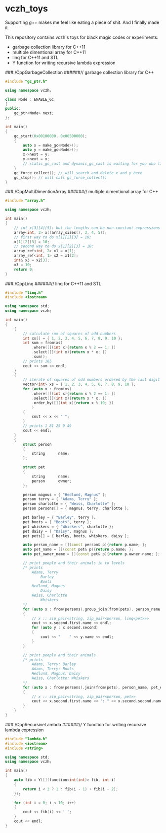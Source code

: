 vczh_toys
=========

Supporting g++ makes me feel like eating a piece of shit. And I finally made it.

This repository contains vczh's toys for black magic codes or experiments:
* garbage collection library for C++11
* multiple dimentional array for C++11
* linq for C++11 and STL
* Y function for writing recursive lambda expression

###./CppGarbageCollection
######// garbage collection library for C++
```c++
#include "gc_ptr.h"

using namespace vczh;

class Node : ENABLE_GC
{
public:
    gc_ptr<Node> next;
};

int main()
{
    gc_start(0x00100000, 0x00500000);
    {
        auto x = make_gc<Node>();
        auto y = make_gc<Node>();
        x->next = y;
        y->next = x;
        // static_gc_cast and dynamic_gc_cast is waiting for you who like doing pointer conversion
    }
    gc_force_collect(); // will search and delete x and y here
    gc_stop(); // will call gc_force_collect()
}

```

###./CppMultiDimentionArray
######// multiple dimentional array for C++
```c++
#include "array.h"

using namespace vczh;

int main()
{
	// int x[3][4][5]; but the lengths can be non-constant expressions
	array<int, 3> x((array_sizes(), 3, 4, 5));
	// first way to do x[1][2][3] = 10;
	x[1][2][3] = 10;
	// second way to do x[1][2][3] = 10;
	array_ref<int, 2> x1 = x[1];
	array_ref<int, 1> x2 = x1[2];
	int& x3 = x2[3];
	x3 = 10;
    return 0;
}
```

###./CppLinq
######// linq for C++11 and STL
```c++
#include "linq.h"
#include <iostream>

using namespace std;
using namespace vczh;

int main()
{
	{
		// calculate sum of squares of odd numbers
		int xs[] = { 1, 2, 3, 4, 5, 6, 7, 8, 9, 10 };
		int sum = from(xs)
			.where([](int x){return x % 2 == 1; })
			.select([](int x){return x * x; })
			.sum();
		// prints 165
		cout << sum << endl;
	}
	{
		// iterate of squares of odd numbers ordered by the last digit
		vector<int> xs = { 1, 2, 3, 4, 5, 6, 7, 8, 9, 10 };
		for (auto x : from(xs)
			.where([](int x){return x % 2 == 1; })
			.select([](int x){return x * x; })
			.order_by([](int x){return x % 10; })
			)
		{
			cout << x << " ";
		}
		// prints 1 81 25 9 49
		cout << endl;
	}
	{
		struct person
		{
			string		name;
		};

		struct pet
		{
			string		name;
			person		owner;
		};

		person magnus = { "Hedlund, Magnus" };
		person terry = { "Adams, Terry" };
		person charlotte = { "Weiss, Charlotte" };
		person persons[] = { magnus, terry, charlotte };

		pet barley = { "Barley", terry };
		pet boots = { "Boots", terry };
		pet whiskers = { "Whiskers", charlotte };
		pet daisy = { "Daisy", magnus };
		pet pets[] = { barley, boots, whiskers, daisy };

		auto person_name = [](const person& p){return p.name; };
		auto pet_name = [](const pet& p){return p.name; };
		auto pet_owner_name = [](const pet& p){return p.owner.name; };

		// print people and their animals in to levels
		/* prints
			Adams, Terry
				Barley
				Boots
			Hedlund, Magnus
				Daisy
			Weiss, Charlotte
				Whiskers
		*/
		for (auto x : from(persons).group_join(from(pets), person_name, pet_owner_name))
		{
			// x :: zip_pair<string, zip_pair<person, linq<pet>>>
			cout << x.second.first.name << endl;
			for (auto y : x.second.second)
			{
				cout << "    " << y.name << endl;
			}
		}

		// print people and their animals
		/* prints
			Adams, Terry: Barley
			Adams, Terry: Boots
			Hedlund, Magnus: Daisy
			Weiss, Charlotte: Whiskers
		*/
		for (auto x : from(persons).join(from(pets), person_name, pet_owner_name))
		{
			// x :: zip_pair<string, zip_pair<person, pet>>
			cout << x.second.first.name << ": " << x.second.second.name << endl;
		}
	}
}
```

###./CppRecursiveLambda
######// Y function for writing recursive lambda expression
```c++
#include "lambda.h"
#include <iostream>
#include <string>

using namespace std;
using namespace vczh;

int main()
{
	auto fib = Y([](function<int(int)> fib, int i)
	{
		return i < 2 ? 1 : fib(i - 1) + fib(i - 2);
	});

	for (int i = 0; i < 10; i++)
	{
		cout << fib(i) << ' ';
	}
	cout << endl;
}
```